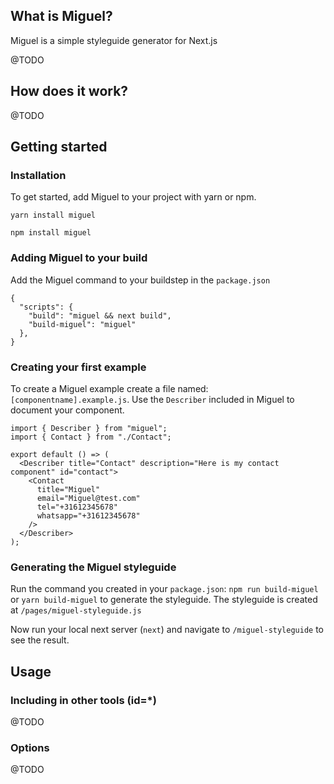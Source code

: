 ## What is Miguel?
Miguel is a simple styleguide generator for Next.js

@TODO

## How does it work?

@TODO

## Getting started

### Installation
To get started, add Miguel to your project with yarn or npm.

```
yarn install miguel
```

```
npm install miguel
```

### Adding Miguel to your build
Add the Miguel command to your buildstep in the `package.json`

```
{
  "scripts": {
    "build": "miguel && next build",
    "build-miguel": "miguel"
  },
}
```

### Creating your first example
To create a Miguel example create a file named: `[componentname].example.js`.
Use the `Describer` included in Miguel to document your component.

```
import { Describer } from "miguel";
import { Contact } from "./Contact";

export default () => (
  <Describer title="Contact" description="Here is my contact component" id="contact">
    <Contact
      title="Miguel"
      email="Miguel@test.com"
      tel="+31612345678"
      whatsapp="+31612345678"
    />
  </Describer>
);
```

### Generating the Miguel styleguide
Run the command you created in your `package.json`: `npm run build-miguel` or `yarn build-miguel` to generate the styleguide.
The styleguide is created at `/pages/miguel-styleguide.js`

Now run your local next server (`next`) and navigate to `/miguel-styleguide` to see the result.

## Usage

### Including in other tools (id=*)
@TODO

### Options
@TODO